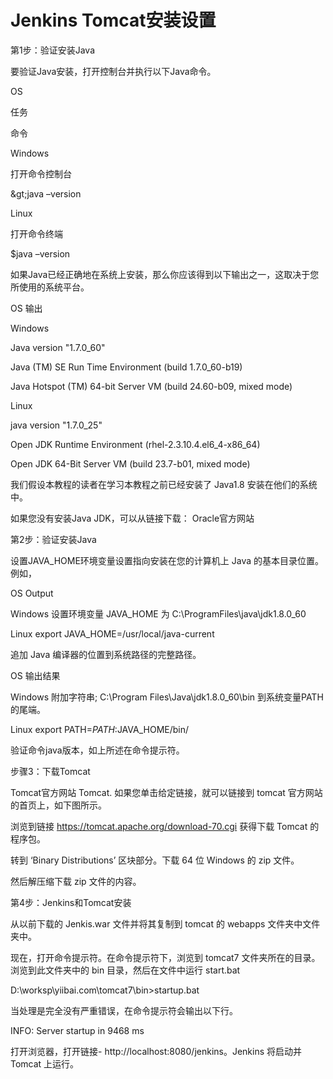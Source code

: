 # Jenkins Tomcat安装设置

第1步：验证安装Java

要验证Java安装，打开控制台并执行以下Java命令。

OS	

任务

命令

Windows	

打开命令控制台

\&gt;java –version

Linux	

打开命令终端

$java –version

如果Java已经正确地在系统上安装，那么你应该得到以下输出之一，这取决于您所使用的系统平台。

OS	输出

Windows	

Java version "1.7.0\_60"



Java \(TM\) SE Run Time Environment \(build 1.7.0\_60-b19\)



Java Hotspot \(TM\) 64-bit Server VM \(build 24.60-b09, mixed mode\)



Linux	

java version "1.7.0\_25"



Open JDK Runtime Environment \(rhel-2.3.10.4.el6\_4-x86\_64\)



Open JDK 64-Bit Server VM \(build 23.7-b01, mixed mode\)



我们假设本教程的读者在学习本教程之前已经安装了 Java1.8 安装在他们的系统中。

如果您没有安装Java JDK，可以从链接下载： Oracle官方网站



第2步：验证安装Java

设置JAVA\_HOME环境变量设置指向安装在您的计算机上 Java 的基本目录位置。 例如，

OS	Output

Windows	设置环境变量 JAVA\_HOME 为 C:\ProgramFiles\java\jdk1.8.0\_60

Linux	export JAVA\_HOME=/usr/local/java-current



追加 Java 编译器的位置到系统路径的完整路径。

OS	输出结果

Windows	附加字符串; C:\Program Files\Java\jdk1.8.0\_60\bin 到系统变量PATH的尾端。

Linux	export PATH=$PATH:$JAVA\_HOME/bin/

验证命令java版本，如上所述在命令提示符。

步骤3：下载Tomcat

Tomcat官方网站 Tomcat. 如果您单击给定链接，就可以链接到 tomcat 官方网站的首页上，如下图所示。



浏览到链接 https://tomcat.apache.org/download-70.cgi 获得下载 Tomcat 的程序包。



转到 ‘Binary Distributions’ 区块部分。下载 64 位 Windows 的 zip 文件。



然后解压缩下载 zip 文件的内容。

第4步：Jenkins和Tomcat安装

从以前下载的 Jenkis.war 文件并将其复制到 tomcat 的 webapps 文件夹中文件夹中。

现在，打开命令提示符。在命令提示符下，浏览到 tomcat7 文件夹所在的目录。浏览到此文件夹中的 bin 目录，然后在文件中运行 start.bat 



 

D:\worksp\yiibai.com\tomcat7\bin&gt;startup.bat

当处理是完全没有严重错误，在命令提示符会输出以下行。

INFO: Server startup in 9468 ms

打开浏览器，打开链接- http://localhost:8080/jenkins。Jenkins 将启动并 Tomcat 上运行。

